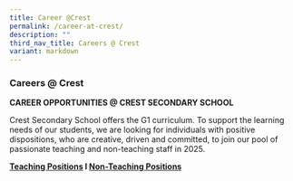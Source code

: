 ```yaml
---
title: Career @Crest
permalink: /career-at-crest/
description: ""
third_nav_title: Careers @ Crest
variant: markdown
---
```

### Careers @ Crest

**CAREER OPPORTUNITIES @ CREST SECONDARY SCHOOL**  

  

Crest Secondary School offers the G1 curriculum. To support the learning needs of our students, we are looking for individuals with positive dispositions, who are creative, driven and committed, to join our pool of passionate teaching and non-teaching staff in 2025.

**[Teaching Positions](/info-at-crest/teaching-positions/) I [Non-Teaching Positions](/info-at-crest/non-teaching-positions/)**